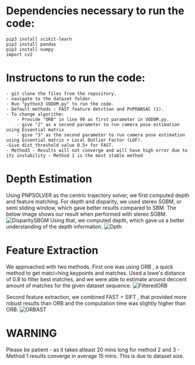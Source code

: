 # Dependencies necessary to run the code:
```
pip3 install scikit-learn
pip3 install pandas
pip3 install numpy
import cv2
```
# Instructons to run the code: 
	- git clone the files from the repository.
	- navigate to the dataset folder.
	- Run "python3 VODOM.py" to run the code.
	- Default methods : FAST feature detction and PnPRANSAC (1).
	- To change algorithm:
		- Provide "ORB" in line 99 as first parameter in VODOM.py.
		- give "2" as a second parameter to run camera pose estimation using Essential matrix
		- give "3" as the second parameter to run camera pose estimation using Essential matrix + Local Outlier Factor (LOF).
	-Give dist_threshold value 0.5+ for FAST.
	- Method3 - Results will not converge and will have high error due to its instability - Method 1 is the most stable method
# Depth Estimation 
Using PNPSOLVER as the centric trajectory solver, we first computed depth and feature matching. For depth and disparity, we used stereo SGBM, or semi sliding window, which gave better results compared to SBM. The below image shows our result when performed with stereo SGBM.
![DisparitySBGM](https://github.com/Achuthankrishna/VisualOdom/assets/74654704/23a7db9c-c660-4919-af76-0940ce035a71)
Using that, we computed depth, which gave us a better understanding of the depth information.
![Dpth](https://github.com/Achuthankrishna/VisualOdom/assets/74654704/0d4044f2-c399-4f31-9ab8-9f26f9c249c1)
# Feature Extraction
We approached with two methods. First one was using ORB , a quick method to get matci=hing keypoints and matches. Used a lowe's distance of 0.8 to filter best matches, and we were able to estimate around deccent amount of matches for the given dataset sequence.
![FilteredORB](https://github.com/Achuthankrishna/VisualOdom/assets/74654704/f267632d-12ab-434c-a69e-b707133e6c19)

Second feature extraction, we combined FAST + SIFT , that provided more robust results than ORB and the computation time was slightly higher than ORB.
![ORBAST](https://github.com/Achuthankrishna/VisualOdom/assets/74654704/853c5b94-4144-41ec-918f-d39f71ca65df)



# WARNING
Please be patient - as it takes atleast 20 mins long for method 2 and 3 - Method 1 results converge in average 15 mins. This is due to dataset size.
 
